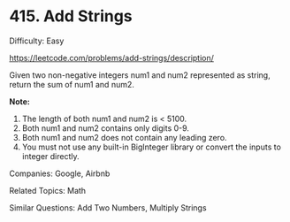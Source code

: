 # 415. Add Strings

Difficulty: Easy

https://leetcode.com/problems/add-strings/description/

Given two non-negative integers num1 and num2 represented as string, return the sum of num1 and num2.

**Note:**

1. The length of both num1 and num2 is < 5100.
2. Both num1 and num2 contains only digits 0-9.
3. Both num1 and num2 does not contain any leading zero.
4. You must not use any built-in BigInteger library or convert the inputs to integer directly.

Companies: Google, Airbnb

Related Topics: Math

Similar Questions: Add Two Numbers, Multiply Strings
